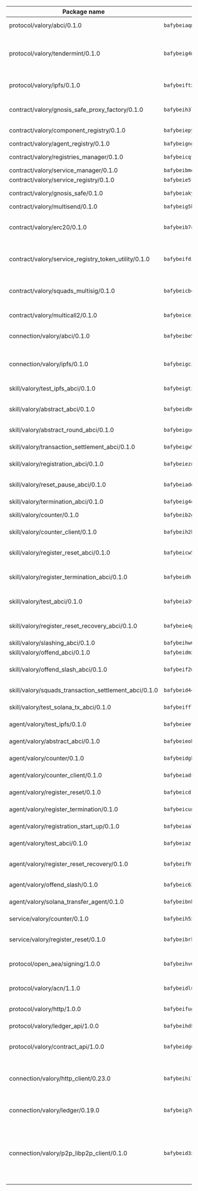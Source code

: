 | Package name                                                  | Package hash                                                  | Description                                                                                                                |
| ------------------------------------------------------------- | ------------------------------------------------------------- | -------------------------------------------------------------------------------------------------------------------------- |
| protocol/valory/abci/0.1.0                                    | `bafybeiaqmp7kocbfdboksayeqhkbrynvlfzsx4uy4x6nohywnmaig4an7u` | A protocol for ABCI requests and responses.                                                                                |
| protocol/valory/tendermint/0.1.0                              | `bafybeig4mi3vmlv5zpbjbfuzcgida6j5f2nhrpedxicmrrfjweqc5r7cra` | A protocol for communication between two AEAs to share tendermint configuration details.                                   |
| protocol/valory/ipfs/0.1.0                                    | `bafybeiftxi2qhreewgsc5wevogi7yc5g6hbcbo4uiuaibauhv3nhfcdtvm` | A protocol specification for IPFS requests and responses.                                                                  |
| contract/valory/gnosis_safe_proxy_factory/0.1.0               | `bafybeih3l5lgrccd45ymd4lfru22ex2wgmjzqne37rja4ehxgzirabm6v4` | Gnosis Safe proxy factory (GnosisSafeProxyFactory) contract                                                                |
| contract/valory/component_registry/0.1.0                      | `bafybeiepywewigowj533f55orx7oys3kk5lgdc247p2267scqfyp4gnqle` | Component registry contract                                                                                                |
| contract/valory/agent_registry/0.1.0                          | `bafybeignghdk7oqvyg722gz66tbuj2vj4vkatguj4b6lf5fqzqxkktcke4` | Agent registry contract                                                                                                    |
| contract/valory/registries_manager/0.1.0                      | `bafybeicqf5y3kj42ow45hjcmnglose5n7bwpm2zl3ufuuevou24ewmgbde` | Registries Manager contract                                                                                                |
| contract/valory/service_manager/0.1.0                         | `bafybeibmqewfh5wnayopneyv4vx35n5k7loavzmcazyevntdoskw7vasom` | Service Manager contract                                                                                                   |
| contract/valory/service_registry/0.1.0                        | `bafybeie5fakcu3fnpako5stfzmfz2a65ruodusia3ap6othlmtiug6kfvm` | Service Registry contract                                                                                                  |
| contract/valory/gnosis_safe/0.1.0                             | `bafybeiakydsxx4j7oxwyucnzixlrhvfbje5cdjl6naiiun4aommdfr5pkq` | Gnosis Safe (GnosisSafeL2) contract                                                                                        |
| contract/valory/multisend/0.1.0                               | `bafybeig5byt5urg2d2bsecufxe5ql7f4mezg3mekfleeh32nmuusx66p4y` | MultiSend contract                                                                                                         |
| contract/valory/erc20/0.1.0                                   | `bafybeib7ctk3deleyxayrqvropewefr2muj4kcqe3t3wscak25bjmxnqwe` | The scaffold contract scaffolds a contract to be implemented by the developer.                                             |
| contract/valory/service_registry_token_utility/0.1.0          | `bafybeifdia2y5546tvk6xzxeaqzf2n5n7dutj2hdzbgenxohaqhjtnjqm4` | The scaffold contract scaffolds a contract to be implemented by the developer.                                             |
| contract/valory/squads_multisig/0.1.0                         | `bafybeicbcd72zpxi4amia4a4245u6wnibkuq35mj6gxwto75o2wjul2toi` | The scaffold contract scaffolds a contract to be implemented by the developer.                                             |
| contract/valory/multicall2/0.1.0                              | `bafybeiceiyfwtgr2zqel6krlbditsexzpmsqlfwbedtmj2ojye6yekdcqi` | The MakerDAO multicall2 contract.                                                                                          |
| connection/valory/abci/0.1.0                                  | `bafybeibe5opulxvsjan6dnjspdxxlusdm3yx67rza5ynhvcip4luzrkop4` | connection to wrap communication with an ABCI server.                                                                      |
| connection/valory/ipfs/0.1.0                                  | `bafybeigcijdbwgdekow5c2ikeltetoteabfp52ewy3xfkd7ygaqbl7j3ke` | A connection responsible for uploading and downloading files from IPFS.                                                    |
| skill/valory/test_ipfs_abci/0.1.0                             | `bafybeigtzfiig4f5fjoysvhm46vkilajfx5cfzstkbn2j7dvwvs2f7zdsq` | IPFS e2e testing application.                                                                                              |
| skill/valory/abstract_abci/0.1.0                              | `bafybeidb6mfbe7v4ot2fm4h2h66wjr4sbmxox5vrbkw7pcffihta2afvk4` | The abci skill provides a template of an ABCI application.                                                                 |
| skill/valory/abstract_round_abci/0.1.0                        | `bafybeigud2sytkb2ca7lwk7qcz2mycdevdh7qy725fxvwioeeqr7xpwq4e` | abstract round-based ABCI application                                                                                      |
| skill/valory/transaction_settlement_abci/0.1.0                | `bafybeigw5fj54hcqur3kk2z2d3hke56wcdza5i7xbsn3ve55tsqeh6dvye` | ABCI application for transaction settlement.                                                                               |
| skill/valory/registration_abci/0.1.0                          | `bafybeieznuear6lfqu5lzz2ba47nvr7fstyvebam2tngoklzb7itg7xzxe` | ABCI application for common apps.                                                                                          |
| skill/valory/reset_pause_abci/0.1.0                           | `bafybeiadqtlfjx3fjxro4djc2uv2r2mgvzfva2irsdi2oh6lozjlskoolu` | ABCI application for resetting and pausing app executions.                                                                 |
| skill/valory/termination_abci/0.1.0                           | `bafybeig4olfu2nw3tdasxhiiecv2qvs2kj5iuzuy3jecc5puvh5r7gnvqe` | Termination skill.                                                                                                         |
| skill/valory/counter/0.1.0                                    | `bafybeib2gz66tmdi6wlhts4rezhg7y3hzjl3rpn6rusvjwyu6sonthg4qu` | The ABCI Counter application example.                                                                                      |
| skill/valory/counter_client/0.1.0                             | `bafybeih2hz7bvltfnlw7cgjrwgjdw3xgejwcnkxry7i6ajcspwcw2hrb3e` | A client for the ABCI counter application.                                                                                 |
| skill/valory/register_reset_abci/0.1.0                        | `bafybeicw5igzldgjnnzv6iyx5pacc7exdhlrcsgglpcaqxfffsc3isa56q` | ABCI application for dummy skill that registers and resets                                                                 |
| skill/valory/register_termination_abci/0.1.0                  | `bafybeidhrbtofkrcpe5lfsjgcrfazem5hyhx3jl2ruvpkr3tbqhf75rpzq` | ABCI application for dummy skill that registers and resets                                                                 |
| skill/valory/test_abci/0.1.0                                  | `bafybeia3v5wrksdxza5chi5itxi5kb243zyj4ohfklic2hqn4wcmruwrp4` | ABCI application for testing the ABCI connection.                                                                          |
| skill/valory/register_reset_recovery_abci/0.1.0               | `bafybeie4pfgiykkmy2afmw6mxxwt4duqiijqo6ajh6yxyt32ry7fpxf5dy` | ABCI application for dummy skill that registers and resets                                                                 |
| skill/valory/slashing_abci/0.1.0                              | `bafybeihw6bh7l2ftd6ypfjdz34gfxn5w5lhjgduxqt6juovwbltoohtq7y` | Slashing skill.                                                                                                            |
| skill/valory/offend_abci/0.1.0                                | `bafybeidmxioucn4rs5exaw6gvjpmc5r3ucmp7x2txueld4hys45t6gczty` | Offend ABCI application.                                                                                                   |
| skill/valory/offend_slash_abci/0.1.0                          | `bafybeif2wlf62runbpvyx6j6yybxucg3c3qe5pbzjtwpomutnmaj4drsgq` | ABCI application used in order to test the slashing abci                                                                   |
| skill/valory/squads_transaction_settlement_abci/0.1.0         | `bafybeid44eut7crc2kzmtsuyhdbkqu5nydnnwhpr5iizdargi7cibktliq` | ABCI application for transaction settlement.                                                                               |
| skill/valory/test_solana_tx_abci/0.1.0                        | `bafybeiffluqcv2k6jb52m6kst5cyhti3ud62rj5veg46rcetevi7lr7mky` | SOLANA e2e testing application.                                                                                            |
| agent/valory/test_ipfs/0.1.0                                  | `bafybeieefvm2lep4usbtv6gekmno4tfxvk6maf7x3tjxijpt5ju32mglm4` | Agent for testing the ABCI connection.                                                                                     |
| agent/valory/abstract_abci/0.1.0                              | `bafybeieob2j32hy3wgacyjgu54tfzvkia7i7qjha3aitvpvsg2ci4cxe2a` | The abstract ABCI AEA - for testing purposes only.                                                                         |
| agent/valory/counter/0.1.0                                    | `bafybeidgkfb3fhvzo66dnsgkqse5gf54bq4chrevsjvhc6guaonwk6wfri` | The ABCI Counter example as an AEA                                                                                         |
| agent/valory/counter_client/0.1.0                             | `bafybeiadsylwhba5dfn57sbmreoxqu5xxxyafgkktkbcv2pbg7pfxlbe3q` | The ABCI Counter example as an AEA                                                                                         |
| agent/valory/register_reset/0.1.0                             | `bafybeicdrpsqrnixetezchdtr55xuejjuhy5xsky2s52aqxznhvzriqfiq` | Register reset to replicate Tendermint issue.                                                                              |
| agent/valory/register_termination/0.1.0                       | `bafybeicunz7m7v7jfgbdjf6c4tv2vyzzhowzstb5xtqcanatp7vcuqasce` | Register terminate to test the termination feature.                                                                        |
| agent/valory/registration_start_up/0.1.0                      | `bafybeiaal4wvucsuimjuo2n5crxi6wmu3l2gbgfhotm6tzbm6swuo64p74` | Registration start-up ABCI example.                                                                                        |
| agent/valory/test_abci/0.1.0                                  | `bafybeiazr6ag5m5anmpz4w2oo72wosoihoymtbz22n3dgetbmtm656puji` | Agent for testing the ABCI connection.                                                                                     |
| agent/valory/register_reset_recovery/0.1.0                    | `bafybeifhta2hqifner2uilg7l3qlxf6b7jjwj3uvp7swuypiwqnplvkpxe` | Agent to showcase hard reset as a recovery mechanism.                                                                      |
| agent/valory/offend_slash/0.1.0                               | `bafybeic63bzyhabqghvi3ifcu4lju6abea7777icribj2e6vhgjensowom` | Offend and slash to test the slashing feature.                                                                             |
| agent/valory/solana_transfer_agent/0.1.0                      | `bafybeibnhvhulkcbk67dp6t3myfkgqmgxy4j4mwwn7za4rmxgkghjg7orm` | Register terminate to test the termination feature.                                                                        |
| service/valory/counter/0.1.0                                  | `bafybeih5x5vrpkhzbr2okktefganlpjgrhld7qjchujrllwaqdqtdevyia` | A set of agents incrementing a counter                                                                                     |
| service/valory/register_reset/0.1.0                           | `bafybeibrkk4m6ilen2dmtmboulk6rrtrwih4axixgkjdk2xu7iezv4rn5e` | Test and debug tendermint reset mechanism.                                                                                 |
| protocol/open_aea/signing/1.0.0                               | `bafybeihv62fim3wl2bayavfcg3u5e5cxu3b7brtu4cn5xoxd6lqwachasi` | A protocol for communication between skills and decision maker.                                                            |
| protocol/valory/acn/1.1.0                                     | `bafybeidluaoeakae3exseupaea4i3yvvk5vivyt227xshjlffywwxzcxqe` | The protocol used for envelope delivery on the ACN.                                                                        |
| protocol/valory/http/1.0.0                                    | `bafybeifugzl63kfdmwrxwphrnrhj7bn6iruxieme3a4ntzejf6kmtuwmae` | A protocol for HTTP requests and responses.                                                                                |
| protocol/valory/ledger_api/1.0.0                              | `bafybeihdk6psr4guxmbcrc26jr2cbgzpd5aljkqvpwo64bvaz7tdti2oni` | A protocol for ledger APIs requests and responses.                                                                         |
| protocol/valory/contract_api/1.0.0                            | `bafybeidgu7o5llh26xp3u3ebq3yluull5lupiyeu6iooi2xyymdrgnzq5i` | A protocol for contract APIs requests and responses.                                                                       |
| connection/valory/http_client/0.23.0                          | `bafybeihi772xgzpqeipp3fhmvpct4y6e6tpjp4sogwqrnf3wqspgeilg4u` | The HTTP_client connection that wraps a web-based client connecting to a RESTful API specification.                        |
| connection/valory/ledger/0.19.0                               | `bafybeig7woeog4srdby75hpjkmx4rhpkzncbf4h2pm5r6varsp26pf2uhu` | A connection to interact with any ledger API and contract API.                                                             |
| connection/valory/p2p_libp2p_client/0.1.0                     | `bafybeid3xg5k2ol5adflqloy75ibgljmol6xsvzvezebsg7oudxeeolz7e` | The libp2p client connection implements a tcp connection to a running libp2p node as a traffic delegate to send/receive envelopes to/from agents in the DHT. |
